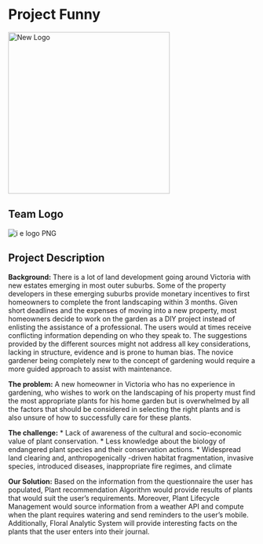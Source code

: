 # Project Funny
<img width="329" alt="New Logo" src="https://user-images.githubusercontent.com/20941433/63644314-9641ec00-c729-11e9-99c7-7aea149ff264.png">

## Team Logo
![i e logo PNG](https://user-images.githubusercontent.com/20941433/63644308-75799680-c729-11e9-88c3-abc2bcecca63.png)
## Project Description
__Background:__ There is a lot of land development going around Victoria with new estates emerging in most outer suburbs. Some of the property developers in these emerging suburbs provide monetary incentives to first homeowners to complete the front landscaping within 3 months. Given short deadlines and the expenses of moving into a new property, most homeowners decide to work on the garden as a DIY project instead of enlisting the assistance of a professional. The users would at times receive conflicting information depending on who they speak to. The suggestions provided by the different sources might not address all key considerations, lacking in structure, evidence and is prone to human bias.  The novice gardener being completely new to the concept of gardening would require a more guided approach to assist with maintenance.

__The problem:__ A new homeowner in Victoria who has no experience in gardening, who wishes to work on the landscaping of his property must find the most appropriate plants for his home garden but is overwhelmed by all the factors that should be considered in selecting the right plants and is also unsure of how to successfully care for these plants.

__The challenge:__
    *   Lack of awareness of the cultural and socio-economic value of plant conservation.
    *   Less knowledge about the biology of endangered plant species and their conservation actions.
    *    Widespread land clearing and, anthropogenically -driven habitat fragmentation, invasive species, introduced diseases, inappropriate fire regimes, and climate

__Our Solution:__ Based on the information from the questionnaire the user has populated, Plant recommendation Algorithm would provide results of plants that would suit the user’s requirements. Moreover, Plant Lifecycle Management would source information from a weather API and compute when the plant requires watering and send reminders to the user’s mobile. Additionally, Floral Analytic System will provide interesting facts on the plants that the user enters into their journal. 
